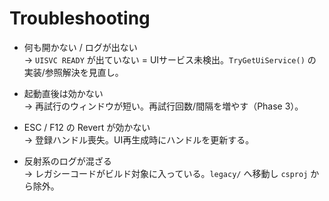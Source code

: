 # Troubleshooting

- 何も開かない / ログが出ない  
  → `UISVC READY` が出ていない = UIサービス未検出。`TryGetUiService()` の実装/参照解決を見直し。

- 起動直後は効かない  
  → 再試行のウィンドウが短い。再試行回数/間隔を増やす（Phase 3）。

- ESC / F12 の Revert が効かない  
  → 登録ハンドル喪失。UI再生成時にハンドルを更新する。

- 反射系のログが混ざる  
  → レガシーコードがビルド対象に入っている。`legacy/` へ移動し `csproj` から除外。
